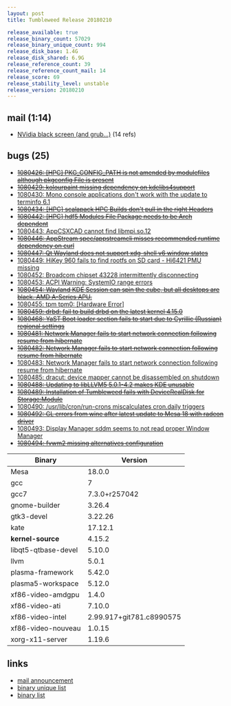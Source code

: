 ```yaml
---
layout: post
title: Tumbleweed Release 20180210

release_available: true
release_binary_count: 57029
release_binary_unique_count: 994
release_disk_base: 1.4G
release_disk_shared: 6.9G
release_reference_count: 39
release_reference_count_mail: 14
release_score: 69
release_stability_level: unstable
release_version: 20180210
---
```


## mail (1:14)

- [NVidia black screen (and grub...)](https://lists.opensuse.org/opensuse-factory/2018-02/msg00460.html) (14 refs)

## bugs (25)

<!--more-->

- ~~[1080426: [HPC] PKG_CONFIG_PATH is not amended by modulefiles although pkgconfig File is present](https://bugzilla.opensuse.org/show_bug.cgi?id=1080426)~~
- ~~[1080429: kolourpaint missing dependency on kdelibs4support](https://bugzilla.opensuse.org/show_bug.cgi?id=1080429)~~
- [1080430: Mono console applications don't work with the update to terminfo 6.1](https://bugzilla.opensuse.org/show_bug.cgi?id=1080430)
- ~~[1080434: [HPC] scalapack HPC Builds don't pull in the right Headers](https://bugzilla.opensuse.org/show_bug.cgi?id=1080434)~~
- ~~[1080442: [HPC] hdf5 Modules File Package needs to be Arch dependent](https://bugzilla.opensuse.org/show_bug.cgi?id=1080442)~~
- [1080443: AppCSXCAD cannot find libmpi.so.12](https://bugzilla.opensuse.org/show_bug.cgi?id=1080443)
- ~~[1080446: AppStream spec/appstreamcli misses recommended runtime dependency on curl](https://bugzilla.opensuse.org/show_bug.cgi?id=1080446)~~
- ~~[1080447: Qt Wayland does not support xdg-shell v6 window states](https://bugzilla.opensuse.org/show_bug.cgi?id=1080447)~~
- [1080449: HiKey 960 fails to find rootfs on SD card - Hi6421 PMU missing](https://bugzilla.opensuse.org/show_bug.cgi?id=1080449)
- [1080452: Broadcom chipset 43228 intermittently disconnecting](https://bugzilla.opensuse.org/show_bug.cgi?id=1080452)
- [1080453: ACPI Warning: SystemIO range errors](https://bugzilla.opensuse.org/show_bug.cgi?id=1080453)
- ~~[1080454: Wayland KDE Session can spin the cube, but all desktops are black. AMD A-Series APU.](https://bugzilla.opensuse.org/show_bug.cgi?id=1080454)~~
- [1080455: tpm tpm0: [Hardware Error]](https://bugzilla.opensuse.org/show_bug.cgi?id=1080455)
- ~~[1080459: drbd: fail to build drbd on the latest kernel 4.15.0](https://bugzilla.opensuse.org/show_bug.cgi?id=1080459)~~
- ~~[1080468: YaST Boot loader section fails to start due to Cyrillic (Russian) regional settings](https://bugzilla.opensuse.org/show_bug.cgi?id=1080468)~~
- ~~[1080481: Network Manager fails to start network connection following resume from hibernate](https://bugzilla.opensuse.org/show_bug.cgi?id=1080481)~~
- ~~[1080482: Network Manager fails to start network connection following resume from hibernate](https://bugzilla.opensuse.org/show_bug.cgi?id=1080482)~~
- [1080483: Network Manager fails to start network connection following resume from hibernate](https://bugzilla.opensuse.org/show_bug.cgi?id=1080483)
- [1080485: dracut: device mapper cannot be disassembled  on shutdown](https://bugzilla.opensuse.org/show_bug.cgi?id=1080485)
- ~~[1080488: Updating to libLLVM5 5.0.1-4.2 makes KDE unusable](https://bugzilla.opensuse.org/show_bug.cgi?id=1080488)~~
- ~~[1080489: Installation of Tumbleweed fails with DeviceRealDisk for Storage:Module](https://bugzilla.opensuse.org/show_bug.cgi?id=1080489)~~
- [1080490: /usr/lib/cron/run-crons miscalculates cron.daily triggers](https://bugzilla.opensuse.org/show_bug.cgi?id=1080490)
- ~~[1080492: GL errors from wine after latest update to Mesa 18 with radeon driver](https://bugzilla.opensuse.org/show_bug.cgi?id=1080492)~~
- [1080493: Display Manager sddm seems to not read proper Window Manager](https://bugzilla.opensuse.org/show_bug.cgi?id=1080493)
- ~~[1080494: fvwm2 missing alternatives configuration](https://bugzilla.opensuse.org/show_bug.cgi?id=1080494)~~

Binary | Version
--- | ---
Mesa | 18.0.0
gcc | 7
gcc7 | 7.3.0+r257042
gnome-builder | 3.26.4
gtk3-devel | 3.22.26
kate | 17.12.1
**kernel-source** | 4.15.2
libqt5-qtbase-devel | 5.10.0
llvm | 5.0.1
plasma-framework | 5.42.0
plasma5-workspace | 5.12.0
xf86-video-amdgpu | 1.4.0
xf86-video-ati | 7.10.0
xf86-video-intel | 2.99.917+git781.c8990575
xf86-video-nouveau | 1.0.15
xorg-x11-server | 1.19.6

## links

- [mail announcement](https://lists.opensuse.org/opensuse-factory/2018-02/msg00439.html)
- [binary unique list](http://download.tumbleweed.boombatower.com/20180210/rpm.unique.list)
- [binary list](http://download.tumbleweed.boombatower.com/20180210/rpm.list)
